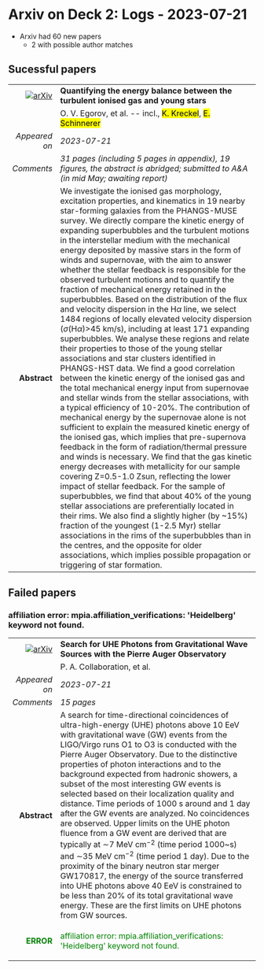 # Arxiv on Deck 2: Logs - 2023-07-21

* Arxiv had 60 new papers
    * 2 with possible author matches

## Sucessful papers


|||
|---:|:---|
| [![arXiv](https://img.shields.io/badge/arXiv-arXiv:2307.10277-b31b1b.svg)](https://arxiv.org/abs/arXiv:2307.10277) | **Quantifying the energy balance between the turbulent ionised gas and  young stars**  |
|| O. V. Egorov, et al. -- incl., <mark>K. Kreckel</mark>, <mark>E. Schinnerer</mark> |
|*Appeared on*| *2023-07-21*|
|*Comments*| *31 pages (including 5 pages in appendix), 19 figures, the abstract is abridged; submitted to A&A (in mid May; awaiting report)*|
|**Abstract**| We investigate the ionised gas morphology, excitation properties, and kinematics in 19 nearby star-forming galaxies from the PHANGS-MUSE survey. We directly compare the kinetic energy of expanding superbubbles and the turbulent motions in the interstellar medium with the mechanical energy deposited by massive stars in the form of winds and supernovae, with the aim to answer whether the stellar feedback is responsible for the observed turbulent motions and to quantify the fraction of mechanical energy retained in the superbubbles. Based on the distribution of the flux and velocity dispersion in the H$\alpha$ line, we select 1484 regions of locally elevated velocity dispersion ($\sigma$(H$\alpha$)>45 km/s), including at least 171 expanding superbubbles. We analyse these regions and relate their properties to those of the young stellar associations and star clusters identified in PHANGS-HST data. We find a good correlation between the kinetic energy of the ionised gas and the total mechanical energy input from supernovae and stellar winds from the stellar associations, with a typical efficiency of 10-20%. The contribution of mechanical energy by the supernovae alone is not sufficient to explain the measured kinetic energy of the ionised gas, which implies that pre-supernova feedback in the form of radiation/thermal pressure and winds is necessary. We find that the gas kinetic energy decreases with metallicity for our sample covering Z=0.5-1.0 Zsun, reflecting the lower impact of stellar feedback. For the sample of superbubbles, we find that about 40% of the young stellar associations are preferentially located in their rims. We also find a slightly higher (by ~15%) fraction of the youngest (1-2.5 Myr) stellar associations in the rims of the superbubbles than in the centres, and the opposite for older associations, which implies possible propagation or triggering of star formation. |

## Failed papers

### affiliation error: mpia.affiliation_verifications: 'Heidelberg' keyword not found. 


|||
|---:|:---|
| [![arXiv](https://img.shields.io/badge/arXiv-arXiv:2307.10839-b31b1b.svg)](https://arxiv.org/abs/arXiv:2307.10839) | **Search for UHE Photons from Gravitational Wave Sources with the Pierre  Auger Observatory**  |
|| P. A. Collaboration, et al. |
|*Appeared on*| *2023-07-21*|
|*Comments*| *15 pages*|
|**Abstract**| A search for time-directional coincidences of ultra-high-energy (UHE) photons above 10 EeV with gravitational wave (GW) events from the LIGO/Virgo runs O1 to O3 is conducted with the Pierre Auger Observatory. Due to the distinctive properties of photon interactions and to the background expected from hadronic showers, a subset of the most interesting GW events is selected based on their localization quality and distance. Time periods of 1000 s around and 1 day after the GW events are analyzed. No coincidences are observed. Upper limits on the UHE photon fluence from a GW event are derived that are typically at $\sim$7 MeV cm$^{-2}$ (time period 1000~s) and $\sim$35 MeV cm$^{-2}$ (time period 1 day). Due to the proximity of the binary neutron star merger GW170817, the energy of the source transferred into UHE photons above 40 EeV is constrained to be less than 20% of its total gravitational wave energy. These are the first limits on UHE photons from GW sources. |
|<p style="color:green"> **ERROR** </p>| <p style="color:green">affiliation error: mpia.affiliation_verifications: 'Heidelberg' keyword not found.</p> |


